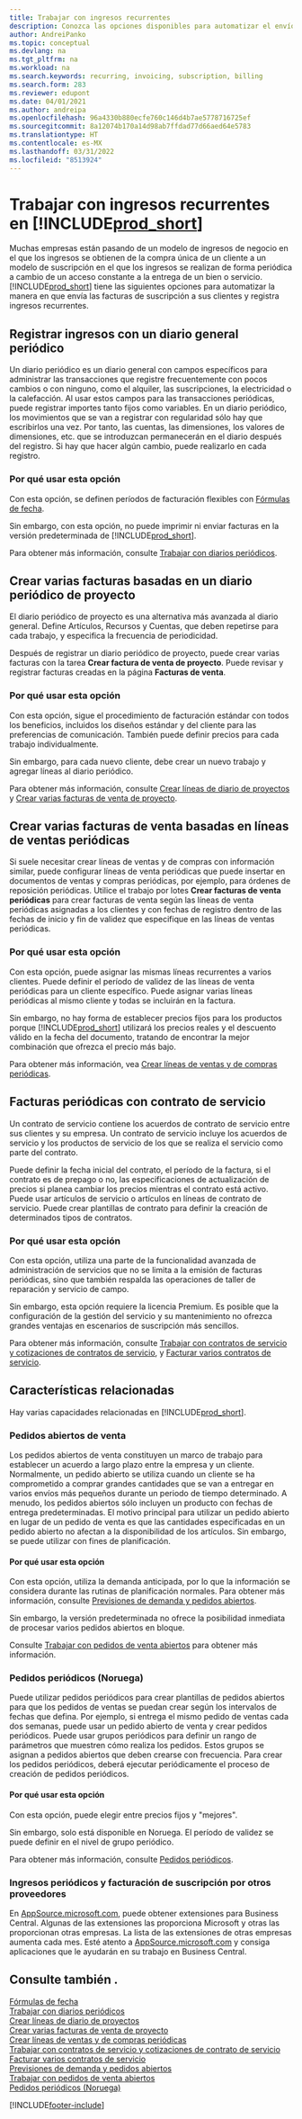 ```yaml
---
title: Trabajar con ingresos recurrentes
description: Conozca las opciones disponibles para automatizar el envío de facturas de suscripción a sus clientes y registre ingresos recurrentes.
author: AndreiPanko
ms.topic: conceptual
ms.devlang: na
ms.tgt_pltfrm: na
ms.workload: na
ms.search.keywords: recurring, invoicing, subscription, billing
ms.search.form: 283
ms.reviewer: edupont
ms.date: 04/01/2021
ms.author: andreipa
ms.openlocfilehash: 96a4330b880ecfe760c146d4b7ae5778716725ef
ms.sourcegitcommit: 8a12074b170a14d98ab7ffdad77d66aed64e5783
ms.translationtype: HT
ms.contentlocale: es-MX
ms.lasthandoff: 03/31/2022
ms.locfileid: "8513924"
---
```

# <a name="work-with-recurring-revenue-in-prod_short"></a>Trabajar con ingresos recurrentes en [!INCLUDE[prod_short](includes/prod_short.md)]

Muchas empresas están pasando de un modelo de ingresos de negocio en el que los ingresos se obtienen de la compra única de un cliente a un modelo de suscripción en el que los ingresos se realizan de forma periódica a cambio de un acceso constante a la entrega de un bien o servicio.
[!INCLUDE[prod_short](includes/prod_short.md)] tiene las siguientes opciones para automatizar la manera en que envía las facturas de suscripción a sus clientes y registra ingresos recurrentes. 

## <a name="register-revenue-with-a-recurring-general-journal"></a>Registrar ingresos con un diario general periódico

Un diario periódico es un diario general con campos específicos para administrar las transacciones que registre frecuentemente con pocos cambios o con ninguno, como el alquiler, las suscripciones, la electricidad o la calefacción. Al usar estos campos para las transacciones periódicas, puede registrar importes tanto fijos como variables. En un diario periódico, los movimientos que se van a registrar con regularidad sólo hay que escribirlos una vez. Por tanto, las cuentas, las dimensiones, los valores de dimensiones, etc. que se introduzcan permanecerán en el diario después del registro. Si hay que hacer algún cambio, puede realizarlo en cada registro.

### <a name="why-use-this-option"></a>Por qué usar esta opción

Con esta opción, se definen períodos de facturación flexibles con [Fórmulas de fecha](ui-enter-date-ranges.md#use-date-formulas).

Sin embargo, con esta opción, no puede imprimir ni enviar facturas en la versión predeterminada de [!INCLUDE[prod_short](includes/prod_short.md)].  

Para obtener más información, consulte [Trabajar con diarios periódicos](ui-work-general-journals.md#work-with-recurring-journals).  

## <a name="create-multiple-invoices-based-on-a-recurring-job-journal"></a>Crear varias facturas basadas en un diario periódico de proyecto

El diario periódico de proyecto es una alternativa más avanzada al diario general. Define Artículos, Recursos y Cuentas, que deben repetirse para cada trabajo, y especifica la frecuencia de periodicidad.  

Después de registrar un diario periódico de proyecto, puede crear varias facturas con la tarea **Crear factura de venta de proyecto**. Puede revisar y registrar facturas creadas en la página **Facturas de venta**.

### <a name="why-use-this-option"></a>Por qué usar esta opción

Con esta opción, sigue el procedimiento de facturación estándar con todos los beneficios, incluidos los diseños estándar y del cliente para las preferencias de comunicación. También puede definir precios para cada trabajo individualmente.

Sin embargo, para cada nuevo cliente, debe crear un nuevo trabajo y agregar líneas al diario periódico. 

Para obtener más información, consulte [Crear líneas de diario de proyectos](projects-how-record-job-usage.md#to-create-job-journal-lines-manually) y [Crear varias facturas de venta de proyecto](projects-how-invoice-jobs.md#to-create-multiple-job-sales-invoices).

## <a name="create-multiple-invoices-based-on-recurring-sales-lines"></a>Crear varias facturas de venta basadas en líneas de ventas periódicas

Si suele necesitar crear líneas de ventas y de compras con información similar, puede configurar líneas de venta periódicas que puede insertar en documentos de ventas y compras periódicas, por ejemplo, para órdenes de reposición periódicas. Utilice el trabajo por lotes **Crear facturas de venta periódicas** para crear facturas de venta según las líneas de venta periódicas asignadas a los clientes y con fechas de registro dentro de las fechas de inicio y fin de validez que especifique en las líneas de ventas periódicas.  

### <a name="why-use-this-option"></a>Por qué usar esta opción

Con esta opción, puede asignar las mismas líneas recurrentes a varios clientes. Puede definir el período de validez de las líneas de venta periódicas para un cliente específico. Puede asignar varias líneas periódicas al mismo cliente y todas se incluirán en la factura.

Sin embargo, no hay forma de establecer precios fijos para los productos porque [!INCLUDE[prod_short](includes/prod_short.md)] utilizará los precios reales y el descuento válido en la fecha del documento, tratando de encontrar la mejor combinación que ofrezca el precio más bajo.  

Para obtener más información, vea [Crear líneas de ventas y de compras periódicas](sales-how-work-standard-lines.md).

## <a name="recurring-invoices-with-service-contract"></a>Facturas periódicas con contrato de servicio

Un contrato de servicio contiene los acuerdos de contrato de servicio entre sus clientes y su empresa. Un contrato de servicio incluye los acuerdos de servicio y los productos de servicio de los que se realiza el servicio como parte del contrato.  

Puede definir la fecha inicial del contrato, el período de la factura, si el contrato es de prepago o no, las especificaciones de actualización de precios si planea cambiar los precios mientras el contrato está activo. Puede usar artículos de servicio o artículos en líneas de contrato de servicio.
Puede crear plantillas de contrato para definir la creación de determinados tipos de contratos.  

### <a name="why-use-this-option"></a>Por qué usar esta opción

Con esta opción, utiliza una parte de la funcionalidad avanzada de administración de servicios que no se limita a la emisión de facturas periódicas, sino que también respalda las operaciones de taller de reparación y servicio de campo.

Sin embargo, esta opción requiere la licencia Premium. Es posible que la configuración de la gestión del servicio y su mantenimiento no ofrezca grandes ventajas en escenarios de suscripción más sencillos.  

Para obtener más información, consulte [Trabajar con contratos de servicio y cotizaciones de contratos de servicio](service-how-to-create-service-contracts-and-service-contract-quotes.md), y [Facturar varios contratos de servicio](service-how-create-invoices.md#to-invoice-several-service-contracts).

## <a name="related-features"></a>Características relacionadas
Hay varias capacidades relacionadas en [!INCLUDE[prod_short](includes/prod_short.md)].

### <a name="blanket-sales-orders"></a>Pedidos abiertos de venta

Los pedidos abiertos de venta constituyen un marco de trabajo para establecer un acuerdo a largo plazo entre la empresa y un cliente.
Normalmente, un pedido abierto se utiliza cuando un cliente se ha comprometido a comprar grandes cantidades que se van a entregar en varios envíos más pequeños durante un periodo de tiempo determinado. A menudo, los pedidos abiertos sólo incluyen un producto con fechas de entrega predeterminadas. El motivo principal para utilizar un pedido abierto en lugar de un pedido de venta es que las cantidades especificadas en un pedido abierto no afectan a la disponibilidad de los artículos. Sin embargo, se puede utilizar con fines de planificación.

#### <a name="why-use-this-option"></a>Por qué usar esta opción

Con esta opción, utiliza la demanda anticipada, por lo que la información se considera durante las rutinas de planificación normales. Para obtener más información, consulte [Previsiones de demanda y pedidos abiertos](design-details-central-concepts-of-the-planning-system.md#demand-forecasts-and-blanket-orders).  

Sin embargo, la versión predeterminada no ofrece la posibilidad inmediata de procesar varios pedidos abiertos en bloque.

Consulte [Trabajar con pedidos de venta abiertos](sales-how-to-create-blanket-sales-orders.md) para obtener más información.

### <a name="recurring-orders-norway"></a>Pedidos periódicos (Noruega)

Puede utilizar pedidos periódicos para crear plantillas de pedidos abiertos para que los pedidos de ventas se puedan crear según los intervalos de fechas que defina. Por ejemplo, si entrega el mismo pedido de ventas cada dos semanas, puede usar un pedido abierto de venta y crear pedidos periódicos.
Puede usar grupos periódicos para definir un rango de parámetros que muestren cómo realiza los pedidos. Estos grupos se asignan a pedidos abiertos que deben crearse con frecuencia. Para crear los pedidos periódicos, deberá ejecutar periódicamente el proceso de creación de pedidos periódicos. 

#### <a name="why-use-this-option"></a>Por qué usar esta opción

Con esta opción, puede elegir entre precios fijos y "mejores".

Sin embargo, solo está disponible en Noruega. El período de validez se puede definir en el nivel de grupo periódico.

Para obtener más información, consulte [Pedidos periódicos](LocalFunctionality/Norway/recurring-orders.md).

### <a name="recurring-revenue-and-subscription-billing-by-other-providers"></a>Ingresos periódicos y facturación de suscripción por otros proveedores

En [AppSource.microsoft.com](https://appsource.microsoft.com/), puede obtener extensiones para Business Central. Algunas de las extensiones las proporciona Microsoft y otras las proporcionan otras empresas. La lista de las extensiones de otras empresas aumenta cada mes. Esté atento a [AppSource.microsoft.com](https://go.microsoft.com/fwlink/?linkid=2081646) y consiga aplicaciones que le ayudarán en su trabajo en Business Central.  

## <a name="see-also"></a>Consulte también .

[Fórmulas de fecha](ui-enter-date-ranges.md#use-date-formulas)  
[Trabajar con diarios periódicos](ui-work-general-journals.md#work-with-recurring-journals)  
[Crear líneas de diario de proyectos](projects-how-record-job-usage.md#to-create-job-journal-lines-manually)  
[Crear varias facturas de venta de proyecto](projects-how-invoice-jobs.md#to-create-multiple-job-sales-invoices)  
[Crear líneas de ventas y de compras periódicas](sales-how-work-standard-lines.md)  
[Trabajar con contratos de servicio y cotizaciones de contrato de servicio](service-how-to-create-service-contracts-and-service-contract-quotes.md)  
[Facturar varios contratos de servicio](service-how-create-invoices.md#to-invoice-several-service-contracts)  
[Previsiones de demanda y pedidos abiertos](design-details-central-concepts-of-the-planning-system.md#demand-forecasts-and-blanket-orders)  
[Trabajar con pedidos de venta abiertos](sales-how-to-create-blanket-sales-orders.md)  
[Pedidos periódicos (Noruega)](LocalFunctionality/Norway/recurring-orders.md)  


[!INCLUDE[footer-include](includes/footer-banner.md)]
